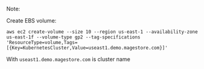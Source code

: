 Note:

Create EBS volume:

```
aws ec2 create-volume --size 10 --region us-east-1 --availability-zone us-east-1f --volume-type gp2 --tag-specifications 'ResourceType=volume,Tags=[{Key=KubernetesCluster,Value=useast1.demo.magestore.com}]'
```

With ```useast1.demo.magestore.com``` is cluster name
